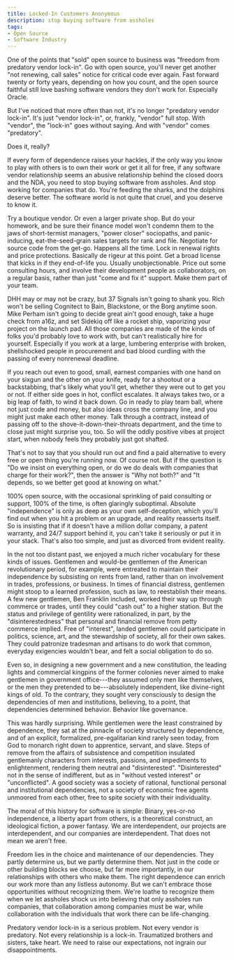 ```yaml
---
title: Locked-In Customers Anonymous
description: stop buying software from assholes
tags:
- Open Source
- Software Industry
---
```


One of the points that "sold" open source to business was "freedom from predatory vendor lock-in".  Go with open source, you'll never get another "not renewing, call sales" notice for critical code ever again.  Fast forward twenty or forty years, depending on how you count, and the open source faithful still love bashing software vendors they don't work for.  Especially Oracle.

But I've noticed that more often than not, it's no longer "predatory vendor lock-in".  It's just "vendor lock-in", or, frankly, "vendor" full stop.  With "vendor", the "lock-in" goes without saying.  And with "vendor" comes "predatory".

Does it, really?

If every form of dependence raises your hackles, if the only way you know to play with others is to own their work or get it all for free, if any software vendor relationship seems an abusive relationship behind the closed doors and the NDA, you need to stop buying software from assholes.  And stop working for companies that do.  You're feeding the sharks, and the dolphins deserve better.  The software world is not quite that cruel, and you deserve to know it.

Try a boutique vendor.  Or even a larger private shop.  But do your homework, and be sure their finance model won't condemn them to the jaws of short-termist managers, "power closer" sociopaths, and panic-inducing, eat-the-seed-grain sales targets for rank and file.  Negotiate for source code from the get-go.  Happens all the time.  Lock in renewal rights and price protections.  Basically de rigeur at this point.  Get a broad license that kicks in if they end-of-life you.  Usually unobjectionable.  Price out some consulting hours, and involve their development people as collaborators, on a regular basis, rather than just "come and fix it" support.  Make them part of your team.

DHH may or may not be crazy, but 37 Signals isn't going to shank you.  Rich won't be selling Cognitect to Bain, Blackstone, or the Borg anytime soon.  Mike Perham isn't going to decide great ain't good enough, take a huge check from a16z, and set Sidekiq off like a rocket ship, vaporizing your project on the launch pad.  All those companies are made of the kinds of folks you'd probably love to work with, but can't realistically hire for yourself.  Especially if you work at a large, lumbering enterprise with broken, shellshocked people in procurement and bad blood curdling with the passing of every nonrenewal deadline.

If you reach out even to good, small, earnest companies with one hand on your sixgun and the other on your knife, ready for a shootout or a backstabbing, that's likely what you'll get, whether they were out to get you or not.  If either side goes in hot, conflict escalates.  It always takes two, or a big leap of faith, to wind it back down.  Go in ready to play team ball, where not just code and money, but also ideas cross the company line, and you might just make each other money.  Talk through a contract, instead of passing off to the shove-it-down-their-throats department, and the time to close just might surprise you, too.  So will the oddly positive vibes at project start, when nobody feels they probably just got shafted.

That's not to say that you should run out and find a paid alternative to every free or open thing you're running now.  Of course not.  But if the question is "Do we insist on everything open, or do we do deals with companies that charge for their work?", then the answer is "Why not both?" and "It depends, so we better get good at knowing on what."

100% open source, with the occasional sprinkling of paid consulting or support, 100% of the time, is often glaringly suboptimal.  Absolute "independence" is only as deep as your own self-deception, which you'll find out when you hit a problem or an upgrade, and reality reasserts itself.  So is insisting that if it doesn't have a million dollar company, a patent warranty, and 24/7 support behind it, you can't take it seriously or put it in your stack.  That's also too simple, and just as divorced from evident reality.

In the not too distant past, we enjoyed a much richer vocabulary for these kinds of issues.  Gentlemen and would-be gentlemen of the American revolutionary period, for example, were entreated to maintain their independence by subsisting on rents from land, rather than on involvement in trades, professions, or business.  In times of financial distress, gentlemen might stoop to a learned profession, such as law, to reestablish their means.  A few  new gentlemen, Ben Franklin included, worked their way up through commerce or trades, until they could "cash out" to a higher station.  But the status and privilege of gentility were rationalized, in part, by the "disinterestedness" that personal and financial remove from petty commerce implied.  Free of "interest", landed gentlemen could participate in politics, science, art, and the stewardship of society, all for their own sakes.  They could patronize tradesman and artisans to do work that common, everyday exigencies wouldn't bear, and felt a social obligation to do so.

Even so, in designing a new government and a new constitution, the leading lights and commercial kingpins of the former colonies never aimed to make gentlemen in government office---they assumed only men like themselves, or the men they pretended to be---absolutely independent, like divine-right kings of old.  To the contrary, they sought very consciously to design the dependencies of men and institutions, believing, to a point, that dependencies determined behavior.  Behavior like governance.

This was hardly surprising.  While gentlemen were the least constrained by dependence, they sat at the pinnacle of society structured by dependence, and of an explicit, formalized, pre-egalitarian kind rarely seen today, from God to monarch right down to apprentice, servant, and slave.  Steps of remove from the affairs of subsistence and competition insulated gentlemanly characters from interests, passions, and impediments to enlightenment, rendering them neutral and "disinterested".  "Disinterested" not in the sense of indifferent, but as in "without vested interest" or "unconflicted".  A good society was a society of rational, functional personal and institutional dependencies, not a society of economic free agents unmoored from each other, free to spite society with their individuality.

The moral of this history for software is simple:  Binary, yes-or-no independence, a liberty apart from others, is a theoretical construct, an ideological fiction, a power fantasy.  We are interdependent, our projects are interdependent, and our companies are interdependent.  That does not mean we aren't free.

Freedom lies in the choice and maintenance of our dependencies.  They partly determine us, but we partly determine them.  Not just in the code or other building blocks we choose, but far more importantly, in our relationships with others who make them.  The right dependence can enrich our work more than any listless autonomy.  But we can't embrace those opportunities without recognizing them.  We're loathe to recognize them when we let assholes shock us into believing that only assholes run companies, that collaboration among companies must be war, while collaboration with the individuals that work there can be life-changing.

Predatory vendor lock-in is a serious problem.  Not every vendor is predatory.  Not every relationship is a lock-in.  Traumatized brothers and sisters, take heart.  We need to raise our expectations, not ingrain our disappointments.